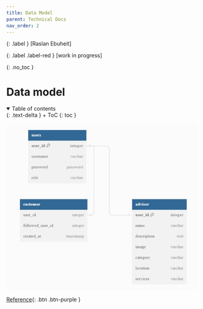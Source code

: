 ```yaml
---
title: Data Model
parent: Technical Docs
nav_order: 2
---
```


{: .label }
[Raslan Ebuheit]

{: .label .label-red }
[work in progress]

{: .no_toc }
# Data model

<details open markdown="block">
{: .text-delta }
<summary>Table of contents</summary>
+ ToC
{: toc }
</details>

![Datamodel](../assets/images/datamodel.jpg)




[Reference](https://pillek.github.io/technical-docs/reference.html){: .btn .btn-purple }

